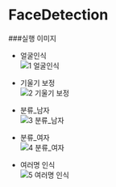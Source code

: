 # FaceDetection

###실행 이미지

* 얼굴인식<br/>
![1  얼굴인식](https://user-images.githubusercontent.com/89093279/148335856-7d8e1dea-d0d9-4d1f-86c2-3158420d3bc1.PNG)


* 기울기 보정<br/>
![2  기울기 보정](https://user-images.githubusercontent.com/89093279/148335885-9cab4a92-0748-4864-a390-62e38b586caa.PNG)


* 분류_남자<br/>
![3  분류_남자](https://user-images.githubusercontent.com/89093279/148335892-b07d34dc-41ea-4d60-86da-9d6f97d2a985.PNG)


* 분류_여자<br/>
![4  분류_여자](https://user-images.githubusercontent.com/89093279/148335896-d37e7701-1287-43b3-8af3-cee2f946bbe5.PNG)


* 여러명 인식<br/>
![5  여러명 인식](https://user-images.githubusercontent.com/89093279/148335906-f717270d-cf3a-4c7d-bb1d-096e2a213217.PNG)
